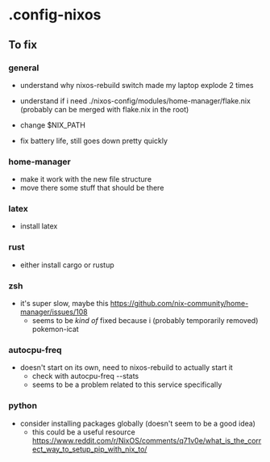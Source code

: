 # .config-nixos

## To fix

### general

- understand why nixos-rebuild switch made my laptop explode 2 times

- understand if i need ./nixos-config/modules/home-manager/flake.nix (probably can be merged with flake.nix in the root)

- change $NIX_PATH

- fix battery life, still goes down pretty quickly

### home-manager

- make it work with the new file structure
- move there some stuff that should be there

### latex

- install latex

### rust

- either install cargo or rustup

### zsh

- it's super slow, maybe this https://github.com/nix-community/home-manager/issues/108
    - seems to be _kind of_ fixed because i (probably temporarily removed) pokemon-icat 

### autocpu-freq

- doesn't start on its own, need to nixos-rebuild to actually start it
    - check with autocpu-freq --stats
    - seems to be a problem related to this service specifically

### python

- consider installing packages globally (doesn't seem to be a good idea)
    - this could be a useful resource https://www.reddit.com/r/NixOS/comments/q71v0e/what_is_the_correct_way_to_setup_pip_with_nix_to/
